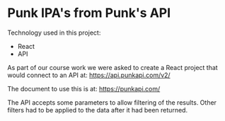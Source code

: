 # Punk IPA's from Punk's API

Technology used in this project:
* React
* API

As part of our course work we were asked to create a React project that would connect to an API at: https://api.punkapi.com/v2/ 

The document to use this is at: https://punkapi.com/ 

The API accepts some parameters to allow filtering of the results. Other filters had to be applied to the data after it had been returned.
